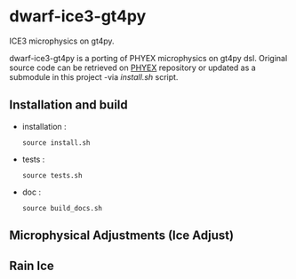 # dwarf-ice3-gt4py

ICE3 microphysics on gt4py.

dwarf-ice3-gt4py is a porting of PHYEX microphysics on gt4py dsl. Original source code can be retrieved on [PHYEX](https://github.com/UMR-CNRM/PHYEX) repository or updated as a submodule in this project -via _install.sh_ script.

## Installation and build

- installation :
    ```
    source install.sh
    ```

- tests :
    ```
    source tests.sh
    ```

- doc :
    ```
    source build_docs.sh
    ```

## Microphysical Adjustments (Ice Adjust)

## Rain Ice
